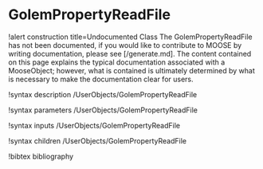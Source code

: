 <!-- MOOSE Documentation Stub: Remove this when content is added. -->

# GolemPropertyReadFile

!alert construction title=Undocumented Class
The GolemPropertyReadFile has not been documented, if you would like to contribute to MOOSE by
writing documentation, please see [/generate.md]. The content contained on this page explains
the typical documentation associated with a MooseObject; however, what is contained is ultimately
determined by what is necessary to make the documentation clear for users.

!syntax description /UserObjects/GolemPropertyReadFile

!syntax parameters /UserObjects/GolemPropertyReadFile

!syntax inputs /UserObjects/GolemPropertyReadFile

!syntax children /UserObjects/GolemPropertyReadFile

!bibtex bibliography
